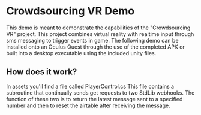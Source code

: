 # Crowdsourcing VR Demo
This demo is meant to demonstrate the capabilities of the "Crowdsourcing VR" project. This project combines virtual reality with realtime input through sms messaging to trigger events in game. The following demo can be installed onto an Oculus Quest through the use of the completed APK or built into a desktop executable using the included unity files.

## How does it work?
In assets you'll find a file called PlayerControl.cs
This file contains a subroutine that continually sends get requests to two StdLib webhooks. The function of these two is to return the latest message sent to a specified number and then to reset the airtable after receiving the message.